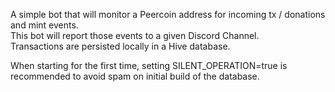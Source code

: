 A simple bot that will monitor a Peercoin address for incoming tx / donations and mint events.  
This bot will report those events to a given Discord Channel.  
Transactions are persisted locally in a Hive database.

When starting for the first time, setting SILENT_OPERATION=true is recommended to avoid spam on initial build of the database.

